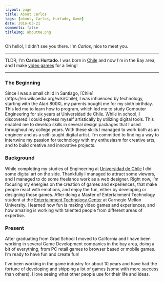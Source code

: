 ```yaml
---
layout: page
title: About Carlos
tags: [about, Carlos, Hurtado, Game]
date: 2016-03-21
comments: false
titleImg: aboutme.png
---
```

Oh hello!, I didn't see you there. I'm *Carlos*, nice to meet you.

-------
TLDR; I'm **Carlos Hurtado**. I was born in [Chile](https://en.wikipedia.org/wiki/Chile) and now I'm in the Bay area, and I make [video games]({{site.url}}/gamedev) for a living!

-------
### The Beginning
<div id="secret_about_1" class="secret-right"></div>
Since I was a small child in Santiago, [Chile](https://en.wikipedia.org/wiki/Chile), I was influenced by technology, starting with the Atari 800XL my parents bought me for my sixth birthday. This led me to learn how to program, which led me to study Computer Engineering for six years at Universidad de Chile. While in school, I discovered I could express myself artistically by utilizing digital tools. This enabled me to develop skills in several design packages that I used throughout my college years. With these skills I managed to work both as an engineer and as a self-taught digital artist. I´m committed to finding a way to intertwine my passion for technology with my enthusiasm for creative arts, and to build creative and innovative projects.

### Background
While completing my studies of Engineering at [Universidad de Chile](https://www.uchile.cl/english) I did some digital art on the side. Thankfully I managed to attract some viewers, and I managed to do some freelance work as a web designer. Right now, I’m focusing my energies on the creation of games and experiences, that make people react with emotions, and enjoy the fun, either by developing or designing those games. After doing a Master of Entertainment Technology student at the [Entertainment Technology Center](https://www.etc.cmu.edu/) at Carnegie Mellon University. I learned how fun is making video games and experiences, and how amazing is working with talented people from different areas of expertise.

### Present
<div id="secret_about_2" class="secret-left"></div>
After graduating from Grad School I moved to California and I have been working in several Game Development companies in the bay area, doing a bit of everything, from PC retail games to browser based or mobile games. I’m ready to have fun and create fun!

I've been working in the game industry for about 10 years and have had the fortune of developing and shipping a lot of games (some with more success than others).
I love seeing what other people use for their life and ideas.

